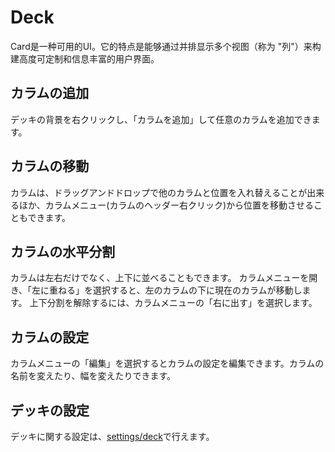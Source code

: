 # Deck

Card是一种可用的UI。它的特点是能够通过并排显示多个视图（称为 "列"）来构建高度可定制和信息丰富的用户界面。

## カラムの追加
デッキの背景を右クリックし、「カラムを追加」して任意のカラムを追加できます。

## カラムの移動
カラムは、ドラッグアンドドロップで他のカラムと位置を入れ替えることが出来るほか、カラムメニュー(カラムのヘッダー右クリック)から位置を移動させることもできます。

## カラムの水平分割
カラムは左右だけでなく、上下に並べることもできます。 カラムメニューを開き、「左に重ねる」を選択すると、左のカラムの下に現在のカラムが移動します。 上下分割を解除するには、カラムメニューの「右に出す」を選択します。

## カラムの設定
カラムメニューの「編集」を選択するとカラムの設定を編集できます。カラムの名前を変えたり、幅を変えたりできます。

## デッキの設定
デッキに関する設定は、[settings/deck](/settings/deck)で行えます。

